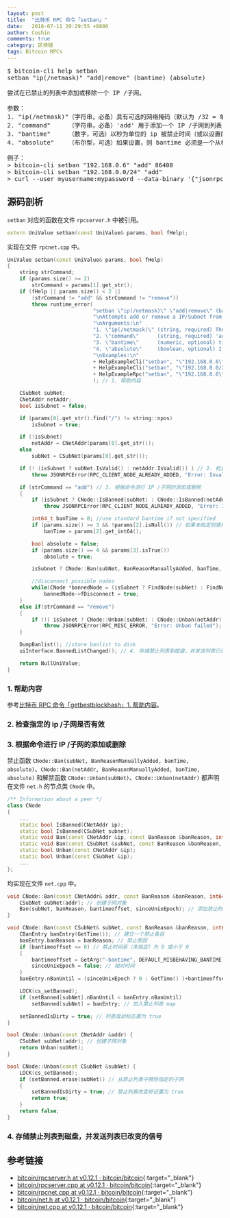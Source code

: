 ```yaml
---
layout: post
title:  "比特币 RPC 命令「setban」"
date:   2018-07-11 20:29:55 +0800
author: Coshin
comments: true
category: 区块链
tags: Bitcoin RPCs
---
```

<pre>
$ bitcoin-cli help setban
setban "ip(/netmask)" "add|remove" (bantime) (absolute)

尝试在已禁止的列表中添加或移除一个 IP /子网。

参数：
1. "ip(/netmask)"（字符串，必备）具有可选的网络掩码（默认为 /32 = 单一 ip）的 IP /子网（关于节点 ip 查看 getpeerinfo）
2. "command"     （字符串，必备）'add' 用于添加一个 IP /子网到列表，'remove' 用于从列表中移除一个 IP /子网
3. "bantime"     （数字，可选）以秒为单位的 ip 被禁止时间（或以设置的 [absolute] 为止）（0 或空意味着使用默认的 24h 的时间，也可以被 -bantime 启动参数覆盖）
4. "absolute"    （布尔型，可选）如果设置，则 bantime 必须是一个从格林尼治时间（1970-01-01 00:00:00）开始的绝对时间戳

例子：
> bitcoin-cli setban "192.168.0.6" "add" 86400
> bitcoin-cli setban "192.168.0.0/24" "add"
> curl --user myusername:mypassword --data-binary '{"jsonrpc": "1.0", "id":"curltest", "method": "setban", "params": ["192.168.0.6", "add", 86400] }' -H 'content-type: text/plain;' http://127.0.0.1:8332/
</pre>

## 源码剖析

`setban` 对应的函数在文件 `rpcserver.h` 中被引用。

```cpp
extern UniValue setban(const UniValue& params, bool fHelp);
```

实现在文件 `rpcnet.cpp` 中。

```cpp
UniValue setban(const UniValue& params, bool fHelp)
{
    string strCommand;
    if (params.size() >= 2)
        strCommand = params[1].get_str();
    if (fHelp || params.size() < 2 ||
        (strCommand != "add" && strCommand != "remove"))
        throw runtime_error(
                            "setban \"ip(/netmask)\" \"add|remove\" (bantime) (absolute)\n"
                            "\nAttempts add or remove a IP/Subnet from the banned list.\n"
                            "\nArguments:\n"
                            "1. \"ip(/netmask)\" (string, required) The IP/Subnet (see getpeerinfo for nodes ip) with a optional netmask (default is /32 = single ip)\n"
                            "2. \"command\"      (string, required) 'add' to add a IP/Subnet to the list, 'remove' to remove a IP/Subnet from the list\n"
                            "3. \"bantime\"      (numeric, optional) time in seconds how long (or until when if [absolute] is set) the ip is banned (0 or empty means using the default time of 24h which can also be overwritten by the -bantime startup argument)\n"
                            "4. \"absolute\"     (boolean, optional) If set, the bantime must be a absolute timestamp in seconds since epoch (Jan 1 1970 GMT)\n"
                            "\nExamples:\n"
                            + HelpExampleCli("setban", "\"192.168.0.6\" \"add\" 86400")
                            + HelpExampleCli("setban", "\"192.168.0.0/24\" \"add\"")
                            + HelpExampleRpc("setban", "\"192.168.0.6\", \"add\" 86400")
                            ); // 1. 帮助内容

    CSubNet subNet;
    CNetAddr netAddr;
    bool isSubnet = false;

    if (params[0].get_str().find("/") != string::npos)
        isSubnet = true;

    if (!isSubnet)
        netAddr = CNetAddr(params[0].get_str());
    else
        subNet = CSubNet(params[0].get_str());

    if (! (isSubnet ? subNet.IsValid() : netAddr.IsValid()) ) // 2. 检查指定的 ip /子网是否有效
        throw JSONRPCError(RPC_CLIENT_NODE_ALREADY_ADDED, "Error: Invalid IP/Subnet");

    if (strCommand == "add") // 3. 根据命令进行 IP /子网的添加或删除
    {
        if (isSubnet ? CNode::IsBanned(subNet) : CNode::IsBanned(netAddr))
            throw JSONRPCError(RPC_CLIENT_NODE_ALREADY_ADDED, "Error: IP/Subnet already banned");

        int64_t banTime = 0; //use standard bantime if not specified
        if (params.size() >= 3 && !params[2].isNull()) // 如果未指定则使用标准的禁止时间
            banTime = params[2].get_int64();

        bool absolute = false;
        if (params.size() == 4 && params[3].isTrue())
            absolute = true;

        isSubnet ? CNode::Ban(subNet, BanReasonManuallyAdded, banTime, absolute) : CNode::Ban(netAddr, BanReasonManuallyAdded, banTime, absolute);

        //disconnect possible nodes
        while(CNode *bannedNode = (isSubnet ? FindNode(subNet) : FindNode(netAddr))) // 断开可能的节点连接
            bannedNode->fDisconnect = true;
    }
    else if(strCommand == "remove")
    {
        if (!( isSubnet ? CNode::Unban(subNet) : CNode::Unban(netAddr) ))
            throw JSONRPCError(RPC_MISC_ERROR, "Error: Unban failed");
    }

    DumpBanlist(); //store banlist to disk
    uiInterface.BannedListChanged(); // 4. 存储禁止列表到磁盘，并发送列表已改变的信号

    return NullUniValue;
}
```

### 1. 帮助内容

参考[比特币 RPC 命令「getbestblockhash」1. 帮助内容](/blog/2018/05/bitcoin-rpc-getbestblockhash.html#1-帮助内容)。

### 2. 检查指定的 ip /子网是否有效

### 3. 根据命令进行 IP /子网的添加或删除

禁止函数 `CNode::Ban(subNet, BanReasonManuallyAdded, banTime, absolute)`、`CNode::Ban(netAddr, BanReasonManuallyAdded, banTime, absolute)` 和解禁函数 `CNode::Unban(subNet)`、`CNode::Unban(netAddr)` 都声明在文件 `net.h` 的节点类 `CNode` 中。

```cpp
/** Information about a peer */
class CNode
{
    ...
    static bool IsBanned(CNetAddr ip);
    static bool IsBanned(CSubNet subnet);
    static void Ban(const CNetAddr &ip, const BanReason &banReason, int64_t bantimeoffset = 0, bool sinceUnixEpoch = false);
    static void Ban(const CSubNet &subNet, const BanReason &banReason, int64_t bantimeoffset = 0, bool sinceUnixEpoch = false);
    static bool Unban(const CNetAddr &ip);
    static bool Unban(const CSubNet &ip);
    ...
};
```

均实现在文件 `net.cpp` 中。

```cpp
void CNode::Ban(const CNetAddr& addr, const BanReason &banReason, int64_t bantimeoffset, bool sinceUnixEpoch) {
    CSubNet subNet(addr); // 创建子网对象
    Ban(subNet, banReason, bantimeoffset, sinceUnixEpoch); // 添加禁止列表
}

void CNode::Ban(const CSubNet& subNet, const BanReason &banReason, int64_t bantimeoffset, bool sinceUnixEpoch) {
    CBanEntry banEntry(GetTime()); // 建立一个禁止条目
    banEntry.banReason = banReason; // 禁止原因
    if (bantimeoffset <= 0) // 禁止时间若（未指定）为 0 或小于 0
    {
        bantimeoffset = GetArg("-bantime", DEFAULT_MISBEHAVING_BANTIME); // 则使用默认禁止时间 24h
        sinceUnixEpoch = false; // 相对时间
    }
    banEntry.nBanUntil = (sinceUnixEpoch ? 0 : GetTime() )+bantimeoffset; // 根据绝对时间标志设置到期时间

    LOCK(cs_setBanned);
    if (setBanned[subNet].nBanUntil < banEntry.nBanUntil)
        setBanned[subNet] = banEntry; // 加入禁止列表 map

    setBannedIsDirty = true; // 列表改动标志置为 true
}

bool CNode::Unban(const CNetAddr &addr) {
    CSubNet subNet(addr); // 创建子网对象
    return Unban(subNet);
}

bool CNode::Unban(const CSubNet &subNet) {
    LOCK(cs_setBanned);
    if (setBanned.erase(subNet)) // 从禁止列表中擦除指定的子网
    {
        setBannedIsDirty = true; // 禁止列表改变标记置为 true
        return true;
    }
    return false;
}
```

### 4. 存储禁止列表到磁盘，并发送列表已改变的信号

## 参考链接

* [bitcoin/rpcserver.h at v0.12.1 · bitcoin/bitcoin](https://github.com/bitcoin/bitcoin/blob/v0.12.1/src/rpcserver.h){:target="_blank"}
* [bitcoin/rpcserver.cpp at v0.12.1 · bitcoin/bitcoin](https://github.com/bitcoin/bitcoin/blob/v0.12.1/src/rpcserver.cpp){:target="_blank"}
* [bitcoin/rpcnet.cpp at v0.12.1 · bitcoin/bitcoin](https://github.com/bitcoin/bitcoin/blob/v0.12.1/src/rpcnet.cpp){:target="_blank"}
* [bitcoin/net.h at v0.12.1 · bitcoin/bitcoin](https://github.com/bitcoin/bitcoin/blob/v0.12.1/src/net.h){:target="_blank"}
* [bitcoin/net.cpp at v0.12.1 · bitcoin/bitcoin](https://github.com/bitcoin/bitcoin/blob/v0.12.1/src/net.cpp){:target="_blank"}
